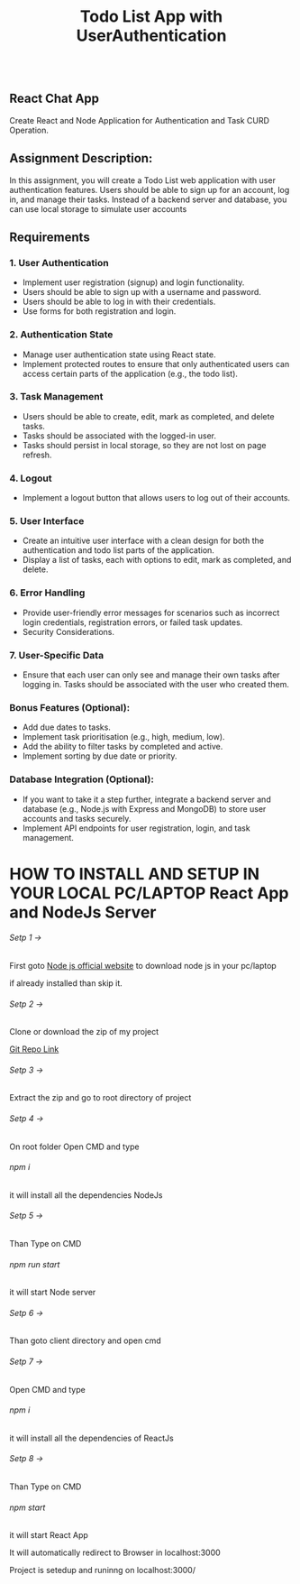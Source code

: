 <h1 align="center">Todo List App with UserAuthentication</h1> <br/><br/>

## React Chat App
<p>Create React and Node Application for Authentication and Task CURD Operation.</p>

## Assignment Description:
<p>In this assignment, you will create a Todo List web application with user authentication
features. Users should be able to sign up for an account, log in, and manage their tasks.
Instead of a backend server and database, you can use local storage to simulate user
accounts</p>

## Requirements

### 1. User Authentication
<ul>
    <li>Implement user registration (signup) and login functionality.</li>
    <li>Users should be able to sign up with a username and password.</li>
    <li>Users should be able to log in with their credentials.</li>
    <li>Use forms for both registration and login.</li>
</ul>

### 2. Authentication State
<ul>
    <li>Manage user authentication state using React state.</li>
    <li>Implement protected routes to ensure that only authenticated users can access certain parts of the application (e.g., the todo list).</li>
</ul>

### 3. Task Management
<ul>
    <li>Users should be able to create, edit, mark as completed, and delete tasks.</li>
    <li>Tasks should be associated with the logged-in user.</li>
    <li>Tasks should persist in local storage, so they are not lost on page refresh.</li>
</ul>

### 4. Logout
<ul>
    <li>Implement a logout button that allows users to log out of their accounts.</li>
</ul>

### 5. User Interface
<ul>
    <li>Create an intuitive user interface with a clean design for both the authentication and todo list parts of the application.</li>
    <li>Display a list of tasks, each with options to edit, mark as completed, and delete.</li>
</ul>

### 6. Error Handling
<ul>
    <li>Provide user-friendly error messages for scenarios such as incorrect login credentials, registration errors, or failed task updates.</li>
    <li>Security Considerations.</li>
</ul>

### 7. User-Specific Data
<ul>
    <li>Ensure that each user can only see and manage their own tasks after logging in. Tasks should be associated with the user who created them.</li>
</ul>

### Bonus Features (Optional):
<ul>
    <li>Add due dates to tasks.</li>
    <li>Implement task prioritisation (e.g., high, medium, low).</li>
    <li>Add the ability to filter tasks by completed and active.</li>
    <li>Implement sorting by due date or priority.</li>
</ul>


### Database Integration (Optional):
<ul>
    <li>If you want to take it a step further, integrate a backend server and database (e.g., Node.js with Express and MongoDB) to store user accounts and tasks securely.</li>
    <li>Implement API endpoints for user registration, login, and task management.</li>
</ul>



# HOW TO INSTALL AND SETUP IN YOUR LOCAL PC/LAPTOP React App and NodeJs Server

<h6>Setp 1 -></h6> <p>First goto <a href="https://nodejs.org/en">Node js official website</a> to download node js in your pc/laptop</p>
</h6><p>if already installed than skip it.</p>

<h6>Setp 2 -></h6><p>Clone or download the zip of my project</p>
<a href="https://github.com/Karimansari4/todoApp.git">Git Repo Link</a>

<h6>Setp 3 -></h6><p>Extract the zip and go to root directory of project</p>

<h6>Setp 4 -></h6><p>On root folder Open CMD and type <h6>npm i</h6> it will install all the dependencies NodeJs</p>

<h6>Setp 5 -></h6><p>Than Type on CMD <h6>npm run start</h6> it will start Node server</p>

<h6>Setp 6 -></h6><p>Than goto client directory and open cmd</p>

<h6>Setp 7 -></h6><p>Open CMD and type <h6>npm i</h6> it will install all the dependencies of ReactJs</p>

<h6>Setp 8 -></h6><p>Than Type on CMD <h6>npm start</h6> it will start React App</p>

<p>It will automatically redirect to Browser in localhost:3000</p>

<p>Project is setedup and runinng on localhost:3000/</p>
